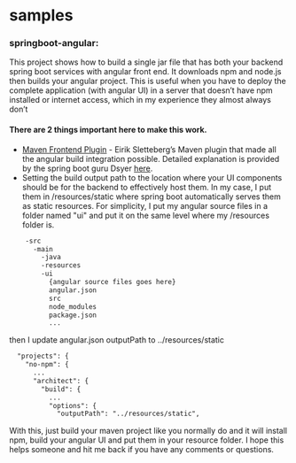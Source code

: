 # samples
### springboot-angular:
This project shows how to build a single jar file that has both your backend spring boot services with angular front end. 
It downloads npm and node.js then builds your angular project. This is useful when you have to deploy the complete application (with angular UI) in a server that doesn’t have npm installed or internet access, which in my experience they almost always don’t

#### There are 2 things important here to make this work.
- [Maven Frontend Plugin](https://github.com/eirslett/frontend-maven-plugin) - Eirik Sletteberg’s Maven plugin that made all the angular build integration possible. Detailed explanation is provided by the spring boot guru Dsyer [here](https://github.com/dsyer/spring-boot-angular).
- Setting the build output path to the location where your UI components should be for the backend to effectively host them. In my case, I put them in /resources/static where spring boot automatically serves them as static resources.
For simplicity, I put my angular source files in a folder named "ui" and put it on the same level where my /resources folder is.
```xml
	-src
	  -main
	    -java
	    -resources
	    -ui
	      {angular source files goes here}
	      angular.json
	      src
	      node_modules
	      package.json
	      ...
```

then I update angular.json outputPath to ../resources/static
```xml
  "projects": {
    "no-npm": {
      ...
      "architect": {
        "build": {
          ...
          "options": {
            "outputPath": "../resources/static",

```

With this, just build your maven project like you normally do and it will install npm, build your angular UI and put them in your resource folder.
I hope this helps someone and hit me back if you have any comments or questions.


